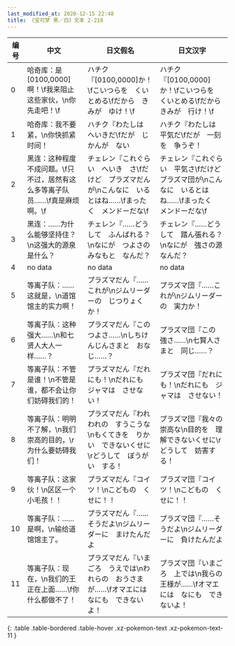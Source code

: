 ```yaml
---
last_modified_at: 2020-12-15 22:48
title: 《宝可梦 黑／白》文本 2-218
---
```

| 编号 | 中文 | 日文假名 | 日文汉字 |
| ---- | ---- | ---- | --- |
| 0 | 哈奇库：是[0100,0000]啊！\f我来阻止这些家伙，\n你先走吧！\f | ハチク『[0100,0000]か！\fこいつらを　くいとめる\fだから　きみが　ゆけ！\f | ハチク『[0100,0000]か！\fこいつらを　くいとめる\fだから　きみが　行け！\f |
| 1 | 哈奇库：我不要紧，\n你快抓紧时间！ | ハチク『わたしは　へいきだ\fだが　じかんが　ない | ハチク『わたしは　平気だ\fだが　一刻を　争うぞ！ |
| 2 | 黑连：这种程度不成问题。\f只不过，居然有这么多等离子队员……\f真是麻烦啊。\f | チェレン『これぐらい　へいき　さ\fだけど　プラズマだんが\nこんなに　いるとはね……\fまったく　メンドーだな\f | チェレン『これぐらい　平気さ\fだけど　プラズマ団が\nこんなに　いるとはね……\fまったく　メンドーだな\f |
| 3 | 黑连：……为什么能够坚持住？\n这强大的源泉是什么？ | チェレン『……どうして　ふんばれる？\nなにが　つよさの　みなもと　なんだ？ | チェレン『……どうして　踏ん張れる？\nなにが　強さの源　なんだ？ |
| 4 | no data | no data | no data |
| 5 | 等离子队：……这就是，\n道馆馆主的实力啊！ | プラズマだん『……これが\nジムリーダーの　じつりょく　か！ | プラズマ団『……これが\nジムリーダーの　実力か！ |
| 6 | 等离子队：这种强大……\n和七贤人大人一样……？ | プラズマだん『この　つよさ……\nしちけんじんさまと　おなじ……？ | プラズマ団『この　強さ……\n七賢人さまと　同じ……？ |
| 7 | 等离子队：不管是谁！\n不管是谁，都不会让你们妨碍我们的！ | プラズマだん『だれにも！\nだれにも　ジャマは　させない！ | プラズマ団『だれにも！\nだれにも　ジャマは　させない！ |
| 8 | 等离子队：明明不了解，\n我们崇高的目的，\r为什么要妨碍我们！ | プラズマだん『われわれの　すうこうな\nもくてきを　りかい　できないくせに\rどうして　ぼうがい　する！ | プラズマ団『我々の　崇高な\n目的を　理解できないくせに\rどうして　妨害する！ |
| 9 | 等离子队：这家伙！\n区区一个小毛孩！！ | プラズマだん『コイツ！\nこどもの　くせに！！ | プラズマ団『コイツ！\nこどもの　くせに！！ |
| 10 | 等离子队：……是啊，\n输给道馆馆主了。 | プラズマだん『……そうだよ\nジムリーダーに　まけたんだよ | プラズマ団『……そうだよ\nジムリーダーに　負けたんだよ |
| 11 | 等离子队：现在，\n我们的王正在上面……\f你什么都做不了！ | プラズマだん『いまごろ　うえでは\nわれらの　おうさまが……\fオマエには　なにも　できないよ！ | プラズマ団『いまごろ　上では\n我らの　王様が……\fオマエには　なにも　できないよ！ |
{: .table .table-bordered .table-hover .xz-pokemon-text .xz-pokemon-text-11 }